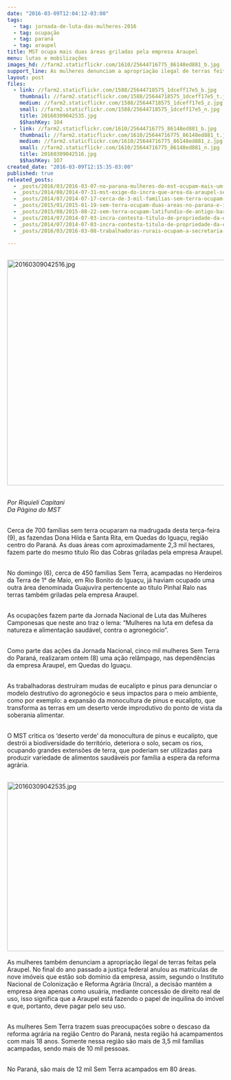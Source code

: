 ```yaml
---
date: "2016-03-09T12:04:12-03:00"
tags:
  - tag: jornada-de-luta-das-mulheres-2016
  - tag: ocupação
  - tag: paraná
  - tag: araupel
title: MST ocupa mais duas áreas griladas pela empresa Araupel
menu: lutas e mobilizações
images_hd: //farm2.staticflickr.com/1610/25644716775_86148ed881_b.jpg
support_line: As mulheres denunciam a apropriação ilegal de terras feitas pela Araupel e denunciam o descaso do estado com reforma agrária na região Centro do Paraná.
layout: post
files:
  - link: //farm2.staticflickr.com/1588/25644718575_1dceff17e5_b.jpg
    thumbnail: //farm2.staticflickr.com/1588/25644718575_1dceff17e5_t.jpg
    medium: //farm2.staticflickr.com/1588/25644718575_1dceff17e5_z.jpg
    small: //farm2.staticflickr.com/1588/25644718575_1dceff17e5_n.jpg
    title: 20160309042535.jpg
    $$hashKey: 1O4
  - link: //farm2.staticflickr.com/1610/25644716775_86148ed881_b.jpg
    thumbnail: //farm2.staticflickr.com/1610/25644716775_86148ed881_t.jpg
    medium: //farm2.staticflickr.com/1610/25644716775_86148ed881_z.jpg
    small: //farm2.staticflickr.com/1610/25644716775_86148ed881_n.jpg
    title: 20160309042516.jpg
    $$hashKey: 1O7
created_date: "2016-03-09T12:15:35-03:00"
published: true
releated_posts:
  - _posts/2016/03/2016-03-07-no-parana-mulheres-do-mst-ocupam-mais-um-pedaco-da-area-grilada-pela-araupel.md
  - _posts/2014/08/2014-07-31-mst-exige-do-incra-que-area-da-araupel-seja-desapropriada-para-reforma-agraria.md
  - _posts/2014/07/2014-07-17-cerca-de-3-mil-familias-sem-terra-ocupam-area-da-araupel-no-parana.md
  - _posts/2015/01/2015-01-19-sem-terra-ocupam-duas-areas-no-parana-e-intensificam-a-luta-pela-terra.md
  - _posts/2015/08/2015-08-22-sem-terra-ocupam-latifundio-de-antigo-barao-de-cafe-em-londrina.md
  - _posts/2014/07/2014-07-03-incra-contesta-titulo-de-propriedade-da-empresa-araupel-no-parana.md
  - _posts/2014/07/2014-07-03-incra-contesta-titulo-de-propriedade-da-empresa-araupel-no-parana.md-e
  - _posts/2016/03/2016-03-08-trabalhadoras-rurais-ocupam-a-secretaria-de-agricultura-de-alagoas.md

---
```

<p><br />
<img alt="20160309042516.jpg" height="525" src="//farm2.staticflickr.com/1610/25644716775_86148ed881_b.jpg" width="700" /></p>

<p><br />
<em>Por Riquieli Capitani<br />
Da P&aacute;gina do MST</em></p>

<p><br />
Cerca de 700 fam&iacute;lias sem terra ocuparam na madrugada desta ter&ccedil;a-feira (9), as fazendas Dona Hilda e Santa Rita, em Quedas do Igua&ccedil;u, regi&atilde;o centro do Paran&aacute;. As duas &aacute;reas com aproximadamente 2,3 mil hectares, fazem parte do mesmo t&iacute;tulo Rio das Cobras griladas pela empresa Araupel.</p>

<p><br />
No domingo (6), cerca de 450 fam&iacute;lias Sem Terra, acampadas no Herdeiros da Terra de 1&deg; de Maio, em Rio Bonito do Igua&ccedil;u, j&aacute; haviam ocupado uma outra &aacute;rea denominada Guajuvira pertencente ao t&iacute;tulo Pinhal Ralo nas terras tamb&eacute;m griladas pela empresa Araupel.</p>

<p><br />
As ocupa&ccedil;&otilde;es fazem parte da Jornada Nacional de Luta das Mulheres Camponesas que neste ano traz o lema: &ldquo;Mulheres na luta em defesa da natureza e alimenta&ccedil;&atilde;o saud&aacute;vel, contra o agroneg&oacute;cio&rdquo;.</p>

<p><br />
Como parte das a&ccedil;&otilde;es da Jornada Nacional, cinco mil mulheres Sem Terra do Paran&aacute;, realizaram ontem (8) uma a&ccedil;&atilde;o rel&acirc;mpago, nas depend&ecirc;ncias da empresa Araupel, em Quedas do Igua&ccedil;u.</p>

<p><br />
As trabalhadoras destru&iacute;ram mudas de eucalipto e pinus para denunciar o modelo destrutivo do agroneg&oacute;cio e seus impactos para o meio ambiente, como por exemplo: a expans&atilde;o da monocultura de pinus e eucalipto, que transforma as terras em um deserto verde improdutivo do ponto de vista da soberania alimentar.</p>

<p><br />
O MST critica os &lsquo;deserto verde&rsquo; da monocultura de pinus e eucalipto, que destr&oacute;i a biodiversidade do territ&oacute;rio, deteriora o solo, secam os rios, ocupando grandes extens&otilde;es de terra, que poderiam ser utilizadas para produzir variedade de alimentos saud&aacute;veis por fam&iacute;lia a espera da reforma agr&aacute;ria.<br />
&nbsp;</p>

<p><img alt="20160309042535.jpg" height="394" src="//farm2.staticflickr.com/1588/25644718575_1dceff17e5_b.jpg" width="700" /><br />
<br />
As mulheres tamb&eacute;m denunciam a apropria&ccedil;&atilde;o ilegal de terras feitas pela Araupel. No final do ano passado a justi&ccedil;a federal anulou as matr&iacute;culas de nove im&oacute;veis que est&atilde;o sob dom&iacute;nio da empresa, assim, segundo o Instituto Nacional de Coloniza&ccedil;&atilde;o e Reforma Agr&aacute;ria (Incra), a decis&atilde;o mant&eacute;m a empresa &aacute;rea apenas como usu&aacute;ria, mediante concess&atilde;o de direito real de uso, isso significa que a Araupel est&aacute; fazendo o papel de inquilina do im&oacute;vel e que, portanto, deve pagar pelo seu uso.</p>

<p><br />
As mulheres Sem Terra trazem suas preocupa&ccedil;&otilde;es sobre o descaso da reforma agr&aacute;ria na regi&atilde;o Centro do Paran&aacute;, nesta regi&atilde;o h&aacute; acampamentos com mais 18 anos. Somente nessa regi&atilde;o s&atilde;o mais de 3,5 mil fam&iacute;lias acampadas, sendo mais de 10 mil pessoas.</p>

<p><br />
No Paran&aacute;, s&atilde;o mais de 12 mil Sem Terra acampados em 80 &aacute;reas.</p>
